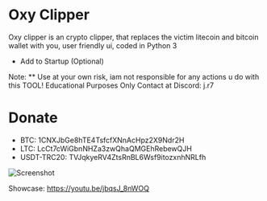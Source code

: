 # Oxy Clipper

Oxy clipper is an crypto clipper, that replaces the victim litecoin and bitcoin wallet with you, user friendly ui, coded in Python 3

- Add to Startup (Optional)

Note: ** Use at your own risk, iam not responsible for any actions u do with this TOOL! Educational Purposes Only
Contact at Discord: j.r7

# Donate

- BTC: 1CNXJbGe8hTE4TsfcfXNnAcHpz2X9Ndr2H
- LTC: LcCt7cWiGbnNHZa3zwQhaQMGEhRebewQJH
- USDT-TRC20: TVJqkyeRV4ZtsRnBL6Wsf9itozxnhNRLfh
  
![Screenshot](https://media.discordapp.net/attachments/1188994132618784820/1188995185120653422/image.png?ex=659c8d0e&is=658a180e&hm=0aa8eb1fad310a28a76ad91cca5dd96024127f3a886e6a450690267826527edd&=&format=webp&quality=lossless)

Showcase: https://youtu.be/jbqsJ_8nWOQ
